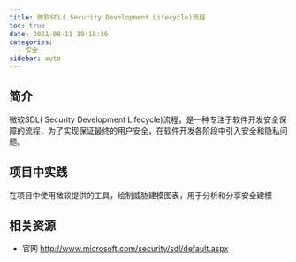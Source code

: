 ```yaml
---
title: 微软SDL( Security Development Lifecycle)流程
toc: true
date: 2021-08-11 19:18:36
categories:
  - 安全
sidebar: auto
---
```


## 简介
微软SDL( Security Development Lifecycle)流程，是一种专注于软件开发安全保障的流程，为了实现保证最终的用户安全，在软件开发各阶段中引入安全和隐私问题。

## 项目中实践

在项目中使用微软提供的工具，绘制威胁建模图表，用于分析和分享安全建模

## 相关资源

- 官网 http://www.microsoft.com/security/sdl/default.aspx 

